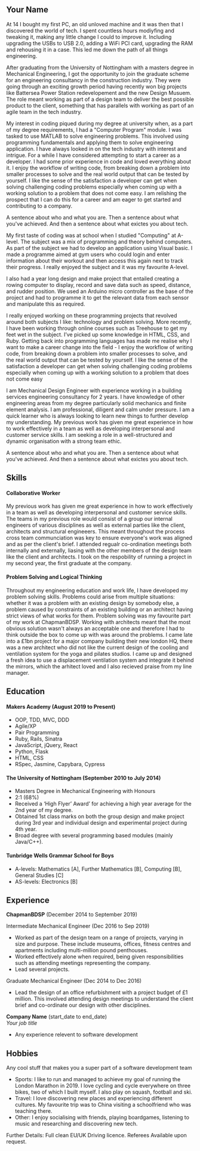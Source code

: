 ## Your Name

At 14 I bought my first PC, an old unloved machine and it was then that I discovered the world of tech. I spent countless hours modiyfing and tweaking it, making any little change I could to improve it. Including upgrading the USBs to USB 2.0, adding a WiFi PCI card, upgrading the RAM and rehousing it in a case. This led me down the path of all things engineering.

After graduating from the University of Nottingham with a masters degree in Mechanical Engineering, I got the opportunity to join the graduate scheme for an engineering consultancy in the construction industry. They were going through an exciting growth period having recently won big projects like Battersea Power Station redevelopement and the new Design Musuem. The role meant working as part of a design team to deliver the best possible product to the client, something that has parallels with working as part of an agile team in the tech industry.

My interest in coding piqued during my degree at university when, as a part of my degree requirements, I had a "Computer Program" module. I was tasked to use MATLAB to solve engineering problems. This involved using programming fundamentals and applying them to solve engineering application. I have always looked in on the tech industry with interest and intrigue. For a while I have considered attempting to start a career as a developer. I had some prior experience in code and loved everything about it. I enjoy the workflow of writing code, from breaking down a problem into smaller processes to solve and the real world output that can be tested by yourself. I like the sense of the satisfaction a developer can get when solving challenging coding problems especially when coming up with a working solution to a problem that does not come easy. I am relishing the prospect that I can do this for a career and am eager to get started and contributing to a company.

A sentence about who and what you are. Then a sentence about what you've achieved. And then a sentence about what exictes you about tech.

My first taste of coding was at school when I studied "Computing" at A-level. The subject was a mix of programming and theory behind computers. As part of the subject we had to develop an application using Visual basic. I made a programme aimed at gym users who could login and enter information about their workout and then access this again next to track their progress. I really enjoyed the subject and it was my favourite A-level.

I also had a year long design and make project that entailed creating a rowing computer to display, record and save data such as speed, distance, and rudder position. We used an Arduino micro controller as the base of the project and had to programme it to get the relevant data from each sensor and manipulate this as required. 

I really enjoyed working on these programming projects that revolved around both subjects I like: technology and problem solving.
More recently, I have been working through online courses such as Treehouse to get my feet wet in the subject. I’ve picked up some knowledge in HTML, CSS, and Ruby. Getting back into programming languages has made me realise why I want to make a career change into the field - I enjoy the workflow of writing code, from breaking down a problem into smaller processes to solve, and the real world output that can be tested by yourself. I like the sense of the satisfaction a developer can get when solving challenging coding problems especially when coming up with a working solution to a problem that does not come easy

I am Mechanical Design Engineer with experience working in a building services engineering consultancy for 2 years. I have knowledge of other engineering areas from my degree particularly solid mechanics and finite element analysis. I am professional, diligent and calm under pressure. I am a quick learner who is always looking to learn new things to further develop my understanding. My previous work has given me great experience in how to work effectively in a team as well as developing interpersonal and customer service skills. I am seeking a role in a well-structured and dynamic organisation with a strong team ethic.



A sentence about who and what you are. Then a sentence about what you've achieved. And then a sentence about what exictes you about tech.

## Skills

#### Collaborative Worker

My previous work has given me great experience in how to work effectively in a team as well as developing interpersonal and customer service skills. The teams in my previous role would consist of a group our internal engineers of various disciplines as well as external parties like the client, architects and structural engineeers. This meant throughout the process cross team communciation was key to ensure everyone's work was aligned and as per the client's brief. I attended regualr co-ordination meetings both internally and externally, liasing with the other members of the design team like the client and architects. I took on the respobility of running a project in my second year, the first graduate at the company.

#### Problem Solving and Logical Thinking

Throughout my engineering education and work life, I have developed my problem solving skills. Problems could arise from multiple situations: whether it was a problem with an existing design by somebody else, a problem caused by constraints of an existing building or an architect having strict views of what works for them. Problem solving was my favourite part of my work at ChapmanBDSP. Working with architects meant that the most obvious solution wasn't always an acceptable one and therefore I had to think outside the box to come up with was around the problems. 
I came late into a £1bn project for a major company building their new london HQ, there was a new architect who did not like the current design of the cooling and ventilation system for the yoga and pilates studios. I came up and designed a fresh idea to use a displacement ventilation system and integrate it behind the mirrors, which the arhitect loved and I also recieved praise from my line manager. 

## Education

#### Makers Academy (August 2019 to Present)

- OOP, TDD, MVC, DDD
- Agile/XP
- Pair Programming
- Ruby, Rails, Sinatra
- JavaScript, jQuery, React
- Python, Flask
- HTML, CSS
- RSpec, Jasmine, Capybara, Cypress

#### The University of Nottingham (September 2010 to July 2014)
	
- Masters Degree in Mechanical Engineering with Honours                                                                  
- 2:1 (68%)
- Received a ‘High Flyer’ Award’ for achieving a high year average for the 2nd year of my degree.
- Obtained 1st class marks on both the group design and make project during 3rd year and individual design and experimental project during 4th year.
- Broad degree with several programming based modules (mainly Java/C++). 

#### Tunbridge Wells Grammar School for Boys

- A-levels: Mathematics [A], Further Mathematics [B], Computing [B], General Studies [C]
- AS-levels: Electronics [B]

## Experience

**ChapmanBDSP** (December 2014 to September 2019)

Intermediate Mechanical Engineer (Dec 2016 to Sep 2019)    

- Worked as part of the design team on a range of projects, varying in size and purpose.  These include museums, offices, fitness centres and apartments including multi-million pound penthouses.
- Worked effectively alone when required, being given responsibilities such as attending meetings representing the company.
- Lead several projects.

Graduate Mechanical Engineer (Dec 2014 to Dec 2016)
- Lead the design of an office refurbishment with a project budget of £1 million. This involved attending design meetings to understand the client brief and co-ordinate our design with other disciplines.

**Company Name** (start_date to end_date)   
*Your job title*  
- Any experience relevent to software development

## Hobbies

Any cool stuff that makes you a super part of a software development team

- Sports: I like to run and managed to achieve my goal of running the London Marathon in 2019. I love cycling and cycle everywhere on three bikes, two of which I built myself. I also play on squash, football and ski.
- Travel: I love discovering new places and experiencing different cultures. My favourite trip was to China visiting a schoolfriend who was teaching there.
- Other: I enjoy socialising with friends, playing boardgames, listening to music and researching and discovering new tech.

Further Details: Full clean EU/UK Driving licence.
Referees Available upon request. 
